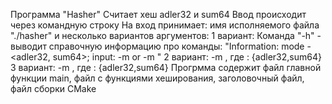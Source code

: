 Программа "Hasher"
Считает хеш adler32 и sum64
Ввод происходит через командную строку
На вход принимает: имя исполняемого файла "./hasher" и несколько вариантов аргументов:
1 вариант: Команда "-h" - выводит справочную информацию про команды: 
"Information: mode - <adler32, sum64>; input: <filename> -m <mode> or -m <mode> <filename>"
2 вариант: <filename> -m <mode> , где <mode>: {adler32,sum64}
3 вариант: -m <mode> <filename> , где <mode>: {adler32,sum64}
Прогрмма содержит файл главной функции main, файл с функциями хеширования, заголовочный файл, файл сборки CMake 
